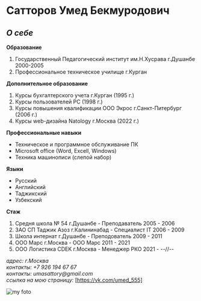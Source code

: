 **Сатторов Умед Бекмуродович**
==================
***О себе***
------------------
**Образование**

1. Государственный Педагогический институт им.Н.Хусрава г.Душанбе 2000-2005
1. Профессиональное техническое училище г.Курган

**Дополнительное образование**
1. Курсы бухгалтерского учета г.Курган (1995 г.)
1. Курсы пользователей PC (1998 г.)
1. Курсы повышения квалификации ООО Экрос г.Санкт-Питербург (2006 г.)
1. Курсы web-дизайна Natology г.Москва (2022 г.)

**Профессиональные навыки**
- Техническое и программное обслуживание ПК
- Microsoft office (Word, Excell, Windows)
- Техника машинописи (слепой набор)

**Языки**
- Русский
- Английский
- Таджикский
- Узбекский

**Стаж**
1. Средня школа № 54 г.Душанбе      - Преподаватель     2005 - 2006
1. ЗАО СП Таджик Азоз г.Калининабад - Специалист IT     2006 - 2009
1. Школа интернат г.Душанбе         - Преподователь     2009 - 2011
1. ООО Марс г.Москва                - ООО Марс          2011 - 2021
1. ООО Логистика CDEK г.Москва      - Менеджер РКО      2021 - --//--



_адрес:_ _г.Москва_  
_контакты:_ _+7 926 194 67 67_  
_контакты:_ _umasattory@gmail.com_  
_ссылка на мою страницу:_  [https://vk.com/umed_555]

![my foto](https://disk.yandex.ru/i/_YSGHP5Wf2PDOQ)
